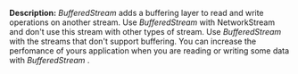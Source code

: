 **Description:** 
*BufferedStream* adds a buffering layer to read and write operations on another stream.
Use *BufferedStream* with NetworkStream and don't use this stream with other types of stream.
Use *BufferedStream* with the streams that don't support buffering. You can increase the perfomance of yours application when you are reading or writing some data with *BufferedStream* . 
